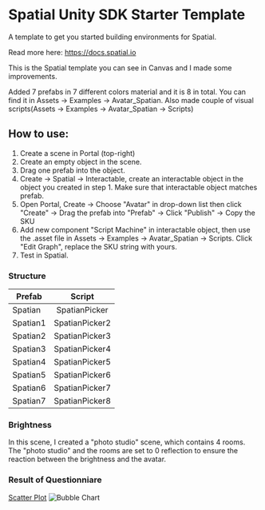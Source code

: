 # Spatial Unity SDK Starter Template

A template to get you started building environments for Spatial.

Read more here: https://docs.spatial.io


This is the Spatial template you can see in Canvas and I made some improvements.

Added 7 prefabs in 7 different colors material and it is 8 in total. You can find it in Assets -> Examples -> Avatar_Spatian.
Also made couple of visual scripts(Assets -> Examples -> Avatar_Spatian -> Scripts)

## How to use:
1. Create a scene in Portal (top-right)
2. Create an empty object in the scene.
3. Drag one prefab into the object.
4. Create -> Spatial -> Interactable, create an interactable object in the object you created in step 1. Make sure that interactable object matches prefab.
5. Open Portal, Create -> Choose "Avatar" in drop-down list then click "Create" -> Drag the prefab into "Prefab" -> Click "Publish" -> Copy the SKU
6. Add new component "Script Machine" in interactable object, then use the .asset file in Assets -> Examples -> Avatar_Spatian -> Scripts. Click "Edit Graph", replace the SKU string with yours.
7. Test in Spatial.

### Structure
| Prefab        |Script           |
| ------------- |:---------------:|
| Spatian       | SpatianPicker   |
| Spatian1      | SpatianPicker2  |
| Spatian2      | SpatianPicker3  |
| Spatian3      | SpatianPicker4  |
| Spatian4      | SpatianPicker5  |
| Spatian5      | SpatianPicker6  |
| Spatian6      | SpatianPicker7  |
| Spatian7      | SpatianPicker8  |

### Brightness
In this scene, I created a "photo studio" scene, which contains 4 rooms. The "photo studio" and the rooms are set to 0 reflection to ensure the reaction between the brightness and the avatar.

### Result of Questionniare
[Scatter Plot](https://imgur.com/a/ipNRlfG)
![Bubble Chart](https://raw.github.com/yourName/repositpry/master/yourprojectName/img-folder/test.jpg)
